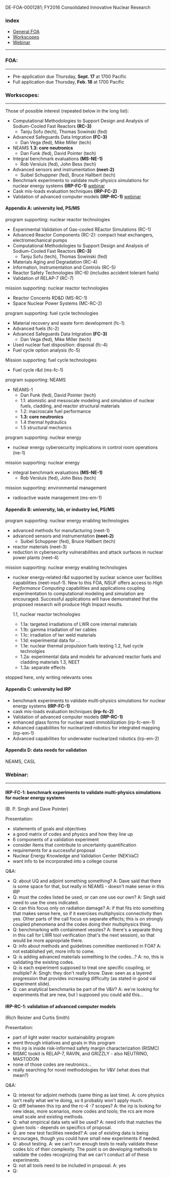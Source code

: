 DE-FOA-0001281; FY2016 Consolidated Innovative Nuclear Research


### index
* [General FOA](#foa)
* [Workscopes](#workscopes)
* [Webinar](#webinar)

***


### <a name="foa">FOA:
-----
- Pre-application due Thursday, **Sept. 17** at 1700 Pacific
- Full application due Thursday, **Feb. 18** at 1700 Pacific


### <a name="workscopes">Workscopes:
-----
Those of possible interest (repeated below in the long list):
- Computational Methodologies to Support Design and Analysis of Sodium-Cooled Fast Reactors **(RC-3)**
  - Tanju Sofu (tech), Thomas Sowinski (fed)
- Advanced Safeguards Data Intgration **(FC-3)**
  - Dan Vega (fed), Mike Miller (tech)
- NEAMS **1.3: core neutronics**
  - Dan Funk (fed), David Pointer (tech)
- Integral benchmark evaluations **(MS-NE-1)**
  - Rob Versluis (fed), John Bess (tech)
- Advanced sensors and instrumentation **(neet-2)**
  - Suibel Schuppner (fed), Bruce Hallbert (tech)
- Benchmark experiments to validate multi-physics simulations for nuclear energy systems **(IRP-FC-1)** [webinar](#webinar-irp-fc-1)
- Cask mis-loads evaluation techniques **(IRP-FC-2)**
- Validation of advanced computer models **(IRP-RC-1)** [webinar](#webinar-irp-rc-1)

#### Appendix A: university led, PS/MS
program supporting: nuclear reactor technologies
- Experimental Validation of Gas-cooled REactor Simulations (RC-1)
- Advanced Reactor Components (RC-2): compact heat exchangers, electromechanical pumps
- Computational Methodologies to Support Design and Analysis of Sodium-Cooled Fast Reactors **(RC-3)**
  - Tanju Sofu (tech), Thomas Sowinski (fed)
- Materials Aging and Degradation (RC-4)
- Information, Instrumentation and Controls (RC-5)
- Reactor Safety Technologies (RC-6) (includes accident tolerant fuels)
- Validation of RELAP-7 (RC-7)

mission supporting: nuclear reactor technologies
- Reactor Concents RD&D (MS-RC-1)
- Space Nuclear Power Systems (MC-RC-2)

program supporting: fuel cycle technologies
- Material recovery and waste form development (fc-1)
- Advanced fuels (fc-2)
- Advanced Safeguards Data Intgration **(FC-3)**
  - Dan Vega (fed), Mike Miller (tech)
- Used nuclear fuel disposition: disposal (fc-4)
- Fuel cycle option analysis (fc-5)

Mission supporting: fuel cycle technologies
- Fuel cycle r&d (ms-fc-1)

program supporting: NEAMS
- NEAMS-1
  - Dan Funk (fed), David Pointer (tech)
  - 1.1: atomistic and mesoscale modeling and simulation of nuclear fuels, cladding, and reactor structural materials
  - 1.2: macroscale fuel performance
  - **1.3: core neutronics**
  - 1.4 thermal hydraulics
  - 1.5 structural mechanics

program supporting: nuclear energy
- nuclear energy cybersecurity implications in control room operations (ne-1)

mission supporting: nuclear energy
- integral benchmark evaluations **(MS-NE-1)**
  - Rob Versluis (fed), John Bess (tech)

mission supporting: environmental management
- radioactive waste management (ms-em-1)

#### Appendix B: university, lab, or industry led, PS/MS
program supporting: nuclear energy enabling technologies
- advanced methods for manufacturing (neet-1)
- advanced sensors and instrumentation **(neet-2)**
  - Suibel Schuppner (fed), Bruce Hallbert (tech)
- reactor materials (neet-3)
- reduction in cybersecurity vulnerabilities and attack surfaces in nuclear power plants (neet-4)

mission supporting: nuclear energy enabling technologies
- nuclear energy-related r&d supported by suclear science user facilities capabilities (neet-nsuf-1). 
New to this FOA, NSUF offers access to _High Performance Computing_ capabilities and applications coupling experimentation to computational modeling and simulation are encouraged.
Successful applications will have demonstrated that the proposed research will produce High Impact results.

  1.1, nuclear reactor technologies 
  - 1.1a: targeted irradiations of LWR core internal materials
  - 1.1b: gamma irradiation of lwr cables
  - 1.1c: irradiation of lwr weld materials
  - 1.1d: experimental data for ...
  - 1.1e: nuclear thermal propulsion fuels testing
  1.2, fuel cycle technolgies
  - 1.2a: experimental data and models for advanced reactor fuels and cladding materials
  1.3, NEET
  - 1.3a: separate effects 

stopped here, only writing relevants ones

#### Appendix C: university led IRP
- benchmark experiments to validate multi-physics simulations for nuclear energy systems **(IRP-FC-1)**
- cask mis-loads evaluation techniques **(irp-fc-2)**
- Validation of advanced computer models **(IRP-RC-1)**
- enhanced glass forms for nuclear wast immobilization (irp-fc-em-1)
- Advanced capabilities for nuclearized robotics for integrated mapping (irp-em-1)
- Advanced capabilities for underwater nuclearized robotics (irp-em-2)

#### Appendix D: data needs for validation
 NEAMS, CASL

### <a name="webinar">Webinar:
--------
#### <a name="webinar-irp-fc-1">IRP-FC-1: benchmark experiments to validate multi-physics simulations for nuclear energy systems
(B. P. Singh and Dave Pointer)

Presentation:
- statements of goals and objectives
- a good matrix of codes and physics and how they line up
- 6 components of a validation experiment
- consider items that contribute to uncertainty quantification
- requirements for a successful proposal
- Nuclear Energy Knowledge and Validation Center (NEKVaC)
- want info to be incorporated into a college course

Q&A:
- Q: about UQ and adjoint something something? A: Dave said that there is some space for that, but really in NEAMS - doesn't make sense in this IRP
- Q: must the codes listed be used, or can one use our own? A: Singh said need to use the ones indicated.
- Q: can this focus only on radiation damage? A: if that fits into something that makes sense here, so if it exercises multiphysics connectivity then yes. Other parts of the call focus on separate effects; this is on strongly coupled phenomena and the codes doing their multiphysics thing.
- Q: benchmarking with containment vessles? A: there's a separate thing in this call for LWR tool verification (that's the next session), so that would be more appropriate there.
- Q: info about methods and guidelines committee mentioned in FOA? A: not established yet, more info to come. 
- Q: is adding advanced materials something to the codes...? A: no, this is validating the existing codes.
- Q: is each experiment supposed to treat one specific coupling, or multiple? A: Singh: they don't really know. Dave: seen as a layered progression that provides increasing difficulty (as stated in good val experiment slide).
- Q: can analytical benchmarks be part of the V&V? A: we're looking for experiments that are new, but I supposed you could add this...

#### <a name="webinar-irp-rc-1">IRP-RC-1: validation of advanced computer models
(Rich Reister and Curtis Smith)

Presentation:
- part of light water reactor sustainability program
- went through intiatives and goals in this program
- this irp is inside risk-informed safety margin characterization (RISMC)
- RISMC tookit is RELAP-7, RAVIN, and GRIZZLY - also NEUTRINO, MASTODON
- none of those codes are neutronics...
- really searching for novel methodologies for V&V (what does that mean?)

Q&A:
- Q: interest for adjoint methods (same thing as last time). A: core physics isn't really what we're doing, so it probably won't apply much.
- Q: diff between this irp and the rc-4 -7 scopes? A: the irp is looking for new ideas, more scenarios, more codes and tools; the rcs are more small scale and existing methods.
- Q: what empirical data sets will be used? A: need info that matches the given tools - depends on specifics of proposal.
- Q: are new test facilities needed? A: use of existing data is being encourages, though you could have small new experiments if needed.
- Q: about testing. A: we can't run enough tests to really validate these codes b/c of their complexity. The point is on developing methods to validate the codes recognizing that we can't conduct all of these experiments.
- Q: not all tools need to be included in proposal. A: yes
- Q: 



